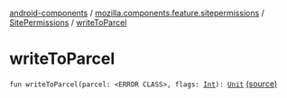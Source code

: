 [android-components](../../index.md) / [mozilla.components.feature.sitepermissions](../index.md) / [SitePermissions](index.md) / [writeToParcel](./write-to-parcel.md)

# writeToParcel

`fun writeToParcel(parcel: <ERROR CLASS>, flags: `[`Int`](https://kotlinlang.org/api/latest/jvm/stdlib/kotlin/-int/index.html)`): `[`Unit`](https://kotlinlang.org/api/latest/jvm/stdlib/kotlin/-unit/index.html) [(source)](https://github.com/mozilla-mobile/android-components/blob/master/components/feature/sitepermissions/src/main/java/mozilla/components/feature/sitepermissions/SitePermissions.kt#L53)